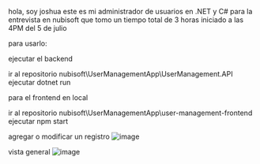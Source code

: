 hola, soy joshua este es mi administrador de usuarios en .NET y C# para la entrevista en nubisoft que tomo un tiempo total de 3 horas iniciado a las 4PM del 5 de julio

para usarlo:

ejecutar el backend

ir al repositorio
nubisoft\UserManagementApp\UserManagement.API
ejecutar
dotnet run

para el frontend en local

ir al repositorio 
nubisoft\UserManagementApp\user-management-frontend
ejecutar 
npm start

agregar o modificar un registro
![image](https://github.com/user-attachments/assets/bb316627-64ce-4f3f-9678-15bd5b286eba)


vista general
![image](https://github.com/user-attachments/assets/061880ca-7745-4afc-9b39-9202e8407b70)
